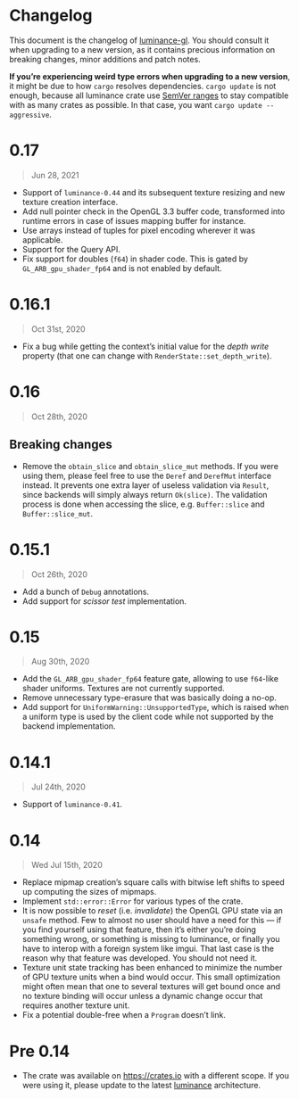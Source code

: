 # Changelog

This document is the changelog of [luminance-gl](https://crates.io/crates/luminance-gl).
You should consult it when upgrading to a new version, as it contains precious information on
breaking changes, minor additions and patch notes.

**If you’re experiencing weird type errors when upgrading to a new version**, it might be due to
how `cargo` resolves dependencies. `cargo update` is not enough, because all luminance crate use
[SemVer ranges](https://doc.rust-lang.org/cargo/reference/specifying-dependencies.html) to stay
compatible with as many crates as possible. In that case, you want `cargo update --aggressive`.

# 0.17

> Jun 28, 2021

- Support of `luminance-0.44` and its subsequent texture resizing and new texture creation interface.
- Add null pointer check in the OpenGL 3.3 buffer code, transformed into runtime errors in case of issues mapping buffer
  for instance.
- Use arrays instead of tuples for pixel encoding wherever it was applicable.
- Support for the Query API.
- Fix support for doubles (`f64`) in shader code. This is gated by `GL_ARB_gpu_shader_fp64` and is not enabled by default.

# 0.16.1

> Oct 31st, 2020

- Fix a bug while getting the context’s initial value for the _depth write_ property (that one can change with
  `RenderState::set_depth_write`).

# 0.16

> Oct 28th, 2020

## Breaking changes

- Remove the `obtain_slice` and `obtain_slice_mut` methods. If you were using them, please feel free to use the `Deref`
  and `DerefMut` interface instead. It prevents one extra layer of useless validation via `Result`, since backends will
  simply always return `Ok(slice)`. The validation process is done when accessing the slice, e.g. `Buffer::slice` and
  `Buffer::slice_mut`.

# 0.15.1

> Oct 26th, 2020

- Add a bunch of `Debug` annotations.
- Add support for _scissor test_ implementation.

# 0.15

> Aug 30th, 2020

- Add the `GL_ARB_gpu_shader_fp64` feature gate, allowing to use `f64`-like shader uniforms.
  Textures are not currently supported.
- Remove unnecessary type-erasure that was basically doing a no-op.
- Add support for `UniformWarning::UnsupportedType`, which is raised when a uniform type is used by the client
  code while not supported by the backend implementation.

# 0.14.1

> Jul 24th, 2020

- Support of `luminance-0.41`.

# 0.14

> Wed Jul 15th, 2020

- Replace mipmap creation’s square calls with bitwise left shifts to speed up computing the sizes
  of mipmaps.
- Implement `std::error::Error` for various types of the crate.
- It is now possible to _reset_ (i.e. _invalidate_) the OpenGL GPU state via an `unsafe` method.
  Few to almost no user should have a need for this — if you find yourself using that feature, then
  it’s either you’re doing something wrong, or something is missing to luminance, or finally you
  have to interop with a foreign system like imgui. That last case is the reason why that feature
  was developed. You should not need it.
- Texture unit state tracking has been enhanced to minimize the number of GPU texture units when a
  bind would occur. This small optimization might often mean that one to several textures will get
  bound once and no texture binding will occur unless a dynamic change occur that requires another
  texture unit.
- Fix a potential double-free when a `Program` doesn’t link.

# Pre 0.14

- The crate was available on https://crates.io with a different scope. If you were using it, please update to
  the latest [luminance](https://crates.io/crates/luminance) architecture.
